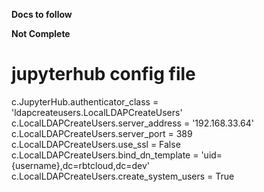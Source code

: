 **Docs to follow**

**Not Complete**

# jupyterhub config file
c.JupyterHub.authenticator_class = 'ldapcreateusers.LocalLDAPCreateUsers'
c.LocalLDAPCreateUsers.server_address = '192.168.33.64'
c.LocalLDAPCreateUsers.server_port = 389
c.LocalLDAPCreateUsers.use_ssl = False
c.LocalLDAPCreateUsers.bind_dn_template = 'uid={username},dc=rbtcloud,dc=dev'
c.LocalLDAPCreateUsers.create_system_users = True

